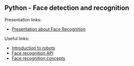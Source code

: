 ## Python - Face detection and recognition

Presentation links:<br />
* [Presentation about Face Recognition]( https://drive.google.com/file/d/1MFOT2lNEF1K_Yimj15Cr1HgcDT7Nyn2o/view?usp=sharing)

Useful links:<br />
* [Introduction to robots](https://prezi.com/view/hY0dAoNgMykJ3TGK3uTg/)
* [Face recognition API](https://github.com/ageitgey/face_recognition)
* [Face recognition concepts](https://medium.com/@ageitgey/machine-learning-is-fun-part-4-modern-face-recognition-with-deep-learning-c3cffc121d78)
